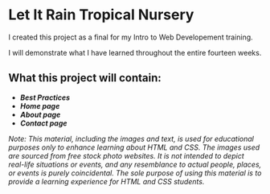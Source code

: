 # Let It Rain Tropical Nursery
I created this project as a final for my Intro to Web Developement training.

I will demonstrate what I have learned throughout the entire fourteen weeks.

## What this project will contain:
- ***Best Practices***
- ***Home page***
- ***About page*** 
- ***Contact page***


*Note:  This material, including the images and text, is used for educational purposes only to enhance learning about HTML and CSS. The images used are sourced from free stock photo websites. It is not intended to depict real-life situations or events, and any resemblance to actual people, places, or events is purely coincidental. The sole purpose of using this material is to provide a learning experience for HTML and CSS students.*
